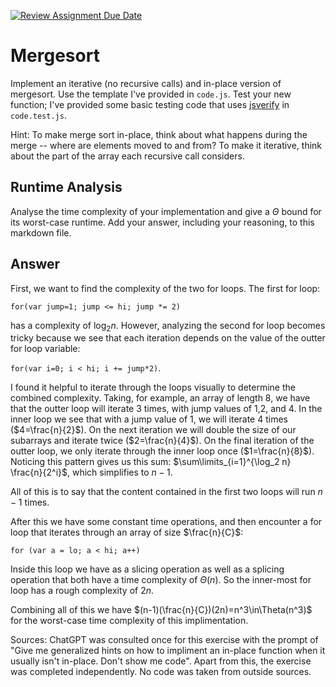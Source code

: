 [![Review Assignment Due Date](https://classroom.github.com/assets/deadline-readme-button-24ddc0f5d75046c5622901739e7c5dd533143b0c8e959d652212380cedb1ea36.svg)](https://classroom.github.com/a/1uurLsu5)
# Mergesort

Implement an iterative (no recursive calls) and in-place version of mergesort.
Use the template I've provided in `code.js`. Test your new function; I've
provided some basic testing code that uses
[jsverify](https://jsverify.github.io/) in `code.test.js`.

Hint: To make merge sort in-place, think about what happens during the merge --
where are elements moved to and from? To make it iterative, think about the
part of the array each recursive call considers.

## Runtime Analysis

Analyse the time complexity of your implementation and give a $\Theta$ bound for
its worst-case runtime. Add your answer, including your reasoning, to this
markdown file.

## Answer

First, we want to find the complexity of the two for loops.
The first for loop: 

```for(var jump=1; jump <= hi; jump *= 2) ``` 

has a complexity of $\log_2 n$.
However, analyzing the second for loop becomes tricky because we see that each iteration depends on the value of the outter for loop variable:

```for(var i=0; i < hi; i += jump*2)```.

I found it helpful to iterate through the loops visually to determine the combined complexity. Taking, for example, an array of length 8, we have that the outter loop will iterate 3 times, with jump values of 1,2, and 4. In the inner loop we see that with a jump value of 1, we will iterate 4 times ($4=\frac{n}{2}$). On the next iteration we will double the size of our subarrays and iterate twice ($2=\frac{n}{4}$). On the final iteration of the outter loop, we only iterate through the inner loop once ($1=\frac{n}{8}$). Noticing this pattern gives us this sum: $\sum\limits_{i=1}^{\log_2 n} \frac{n}{2^i}$, which simplifies to $n-1$.

All of this is to say that the content contained in the first two loops will run $n-1$ times.

After this we have some constant time operations, and then encounter a for loop that iterates through an array of size $\frac{n}{C}$:

```for (var a = lo; a < hi; a++)```

Inside this loop we have as a slicing operation as well as a splicing operation that both have a time complexity of $\Theta(n)$. So the inner-most for loop has a rough complexity of $2n$.

Combining all of this we have $(n-1)(\frac{n}{C})(2n)=n^3\in\Theta(n^3)$ for the worst-case time complexity of this implimentation.

Sources:
ChatGPT was consulted once for this exercise with the prompt of "Give me generalized hints on how to impliment an in-place function when it usually isn't in-place. Don't show me code".
Apart from this, the exercise was completed independently. No code was taken from outside sources.
